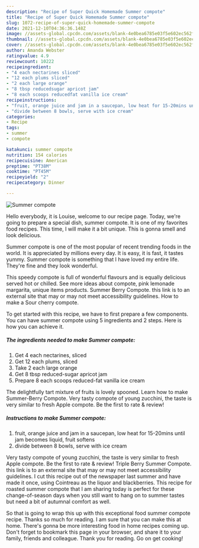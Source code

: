 ```yaml
---
description: "Recipe of Super Quick Homemade Summer compote"
title: "Recipe of Super Quick Homemade Summer compote"
slug: 1072-recipe-of-super-quick-homemade-summer-compote
date: 2021-12-10T04:36:36.148Z
image: //assets-global.cpcdn.com/assets/blank-4e0bea6785e03f5e602ec562f230caae08da540cada707380b4fe1bbebba43da.png
thumbnail: //assets-global.cpcdn.com/assets/blank-4e0bea6785e03f5e602ec562f230caae08da540cada707380b4fe1bbebba43da.png
cover: //assets-global.cpcdn.com/assets/blank-4e0bea6785e03f5e602ec562f230caae08da540cada707380b4fe1bbebba43da.png
author: Amanda Webster
ratingvalue: 4.9
reviewcount: 10222
recipeingredient:
- "4 each nectarines sliced"
- "12 each plums sliced"
- "2 each large orange"
- "8 tbsp reducedsugar apricot jam"
- "8 each scoops reducedfat vanilla ice cream"
recipeinstructions:
- "fruit, orange juice and jam in a saucepan, low heat for 15-20mins until jam becomes liquid, fruit softens"
- "divide between 8 bowls, serve with ice cream"
categories:
- Recipe
tags:
- summer
- compote

katakunci: summer compote 
nutrition: 154 calories
recipecuisine: American
preptime: "PT38M"
cooktime: "PT45M"
recipeyield: "2"
recipecategory: Dinner

---
```



![Summer compote](//assets-global.cpcdn.com/assets/blank-4e0bea6785e03f5e602ec562f230caae08da540cada707380b4fe1bbebba43da.png)

Hello everybody, it is Louise, welcome to our recipe page. Today, we're going to prepare a special dish, summer compote. It is one of my favorites food recipes. This time, I will make it a bit unique. This is gonna smell and look delicious.

Summer compote is one of the most popular of recent trending foods in the world. It is appreciated by millions every day. It is easy, it is fast, it tastes yummy. Summer compote is something that I have loved my entire life. They're fine and they look wonderful.

This speedy compote is full of wonderful flavours and is equally delicious served hot or chilled. See more ideas about compote, pink lemonade margarita, unique items products. Summer Berry Compote. this link is to an external site that may or may not meet accessibility guidelines. How to make a Sour cherry compote.


To get started with this recipe, we have to first prepare a few components. You can have summer compote using 5 ingredients and 2 steps. Here is how you can achieve it.

<!--inarticleads1-->

##### The ingredients needed to make Summer compote:

1. Get 4 each nectarines, sliced
1. Get 12 each plums, sliced
1. Take 2 each large orange
1. Get 8 tbsp reduced-sugar apricot jam
1. Prepare 8 each scoops reduced-fat vanilla ice cream


The delightfully tart mixture of fruits is lovely spooned. Learn how to make Summer-Berry Compote. Very tasty compote of young zucchini, the taste is very similar to fresh Apple compote. Be the first to rate &amp; review! 

<!--inarticleads2-->

##### Instructions to make Summer compote:

1. fruit, orange juice and jam in a saucepan, low heat for 15-20mins until jam becomes liquid, fruit softens
1. divide between 8 bowls, serve with ice cream


Very tasty compote of young zucchini, the taste is very similar to fresh Apple compote. Be the first to rate &amp; review! Triple Berry Summer Compote. this link is to an external site that may or may not meet accessibility guidelines. I cut this recipe out of the newspaper last summer and have made it once, using Cointreau as the liquor and blackberries. This recipe for roasted summer compote that I am sharing today is perfect for these change-of-season days when you still want to hang on to summer tastes but need a bit of autumnal comfort as well. 

So that is going to wrap this up with this exceptional food summer compote recipe. Thanks so much for reading. I am sure that you can make this at home. There's gonna be more interesting food in home recipes coming up. Don't forget to bookmark this page in your browser, and share it to your family, friends and colleague. Thank you for reading. Go on get cooking!
